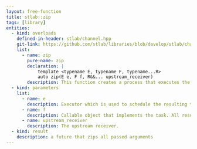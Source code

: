 ```yaml
---
layout: free-function
title: stlab::zip
tags: [library]
entities:
  - kind: overloads
    defined-in-header: stlab/channel.hpp  
    git-link: https://github.com/stlab/libraries/blob/develop/stlab/channel.hpp
    list:
      - name: zip
        pure-name: zip
        declaration: |
            template <typename E, typename F, typename...R>
            auto zip(E e, F f, R&&... upstream_receiver)
        description: This function creates a process that executes the provided function object with the the results from the upstream process. The results are passed in a round-robin manner, starting with the result from the first receiver.
  - kind: parameters
    list:
      - name: e
        description: Executor which is used to schedule the resulting task
      - name: f
        description: Callable object that implements the task. All results from the upstream process must be convertable to the only argument of the provided function object.
      - name: upstream_receiver
        description: The upstream receiver. 
  - kind: result
    description: a future that zips all passed arguments
---
```

